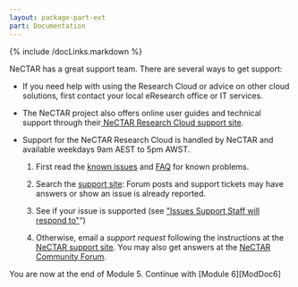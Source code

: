 ```yaml
---
layout: package-part-ext
part: Documentation
---
```

{% include /docLinks.markdown %}


NeCTAR has a great support team. There are several ways to get support:

* If you need help with using the Research Cloud or advice on other cloud solutions, first contact your local eResearch office or IT services.

* The NeCTAR project also offers online user guides and technical support through their[ NeCTAR Research Cloud support site](http://support.rc.nectar.org.au/). 

* Support for the NeCTAR Research Cloud is handled by NeCTAR and available weekdays 9am AEST to 5pm AWST.

    1. First read the [known issues](http://support.rc.nectar.org.au/node/144) and [FAQ](http://support.rc.nectar.org.au/node/102) for known problems.

    2. Search the [support site](http://support.rc.nectar.org.au): Forum posts and support tickets may have answers or show an issue is already reported.

    3. See if your issue is supported (see ["Issues Support Staff will respond to"](http://support.rc.nectar.org.au/node/75)“)

    4. Otherwise, email a *support request* following the instructions at the [NeCTAR support site](http://support.rc.nectar.org.au/docs/getting-support).  You may also get answers at the [NeCTAR Community Forum](http://support.rc.nectar.org.au/forum).



You are now at the end of Module 5. Continue with [Module 6][ModDoc6]
